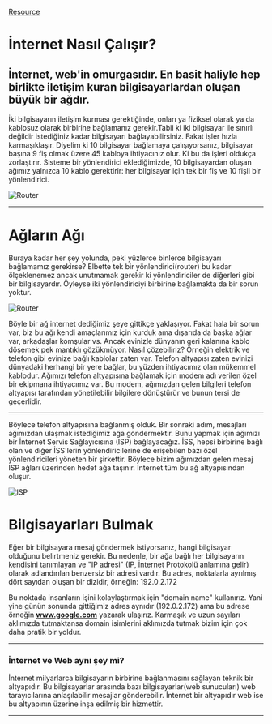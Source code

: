 [Resource](https://www.theodinproject.com/lessons/foundations-how-does-the-web-work)


# İnternet Nasıl Çalışır?

İnternet, web'in omurgasıdır. En basit haliyle hep birlikte iletişim kuran bilgisayarlardan oluşan büyük bir ağdır.
---

İki bilgisayarın iletişim kurması gerektiğinde, onları ya fiziksel olarak ya da kablosuz olarak birbirine bağlamanız gerekir.Tabii ki iki 
bilgisayar ile sınırlı değildir istediğiniz kadar bilgisayarı bağlayabilirsiniz. Fakat işler hızla karmaşıklaşır. Diyelim ki
10 bilgisayar bağlamaya çalışıyorsanız, bilgisayar başına 9 fiş olmak üzere 45 kabloya ihtiyacınız olur. Ki bu da işleri oldukça zorlaştırır.
Sisteme bir yönlendirici eklediğimizde, 10 bilgisayardan oluşan ağımız yalnızca 10 kablo gerektirir: her bilgisayar için tek bir fiş ve 10 fişli bir yönlendirici.

![Router](https://developer.mozilla.org/en-US/docs/Learn/Common_questions/Web_mechanics/How_does_the_Internet_work/internet-schema-3.png)

---

# Ağların Ağı

Buraya kadar her şey yolunda, peki yüzlerce binlerce bilgisayarı bağlamamız gerekirse? Elbette tek bir yönlendirici(router) bu kadar ölçeklenemez ancak unutmamak gerekir ki yönlendiriciler de diğerleri gibi bir bilgisayardır. Öyleyse iki yönlendiriciyi birbirine bağlamakta da bir sorun yoktur.


![Router](https://developer.mozilla.org/en-US/docs/Learn/Common_questions/Web_mechanics/How_does_the_Internet_work/internet-schema-5.png)


Böyle bir ağ internet dediğimiz şeye gittikçe yaklaşıyor. Fakat hala bir sorun var, biz bu ağı kendi amaçlarımız için kurduk ama dışarıda da başka ağlar var, arkadaşlar komşular vs. Ancak evinizle dünyanın geri kalanına kablo döşemek pek mantıklı gözükmüyor. Nasıl çözebiliriz? Örneğin elektrik ve telefon gibi evinize bağlı kablolar zaten var. Telefon altyapısı zaten evinizi dünyadaki herhangi bir yere bağlar, bu yüzden ihtiyacımız olan mükemmel kablodur. Ağımızı telefon altyapısına bağlamak için modem adı verilen özel bir ekipmana ihtiyacımız var. Bu modem, ağımızdan gelen bilgileri telefon altyapısı tarafından yönetilebilir bilgilere dönüştürür ve bunun tersi de geçerlidir.

---

Böylece telefon altyapısına bağlanmış olduk. Bir sonraki adım, mesajları ağımızdan ulaşmak istediğimiz ağa göndermektir. Bunu yapmak için ağımızı bir İnternet Servis Sağlayıcısına (ISP) bağlayacağız. İSS, hepsi birbirine bağlı olan ve diğer İSS'lerin yönlendiricilerine de erişebilen bazı özel yönlendiricileri yöneten bir şirkettir. Böylece bizim ağımızdan gelen mesaj ISP ağları üzerinden hedef ağa taşınır. İnternet tüm bu ağ altyapısından oluşur.


![ISP](https://developer.mozilla.org/en-US/docs/Learn/Common_questions/Web_mechanics/How_does_the_Internet_work/internet-schema-7.png)


# Bilgisayarları Bulmak

Eğer bir bilgisayara mesaj göndermek istiyorsanız, hangi bilgisayar olduğunu belirtmeniz gerekir. 
Bu nedenle, bir ağa bağlı her bilgisayarın kendisini tanımlayan ve "IP adresi" (IP, İnternet Protokolü anlamına gelir) olarak adlandırılan benzersiz bir adresi vardır. 
Bu adres, noktalarla ayrılmış dört sayıdan oluşan bir dizidir, örneğin: 192.0.2.172

Bu noktada insanların işini kolaylaştırmak için "domain name" kullanırız. Yani yine günün sonunda gittiğimiz adres aynıdır (192.0.2.172)
ama bu adrese örneğin **www.google.com** yazarak ulaşırız. Karmaşık ve uzun sayıları aklımızda tutmaktansa domain isimlerini aklımızda tutmak bizim için çok daha pratik bir yoldur.


---


### İnternet ve Web aynı şey mi?

İnternet milyarlarca bilgisayarın birbirine bağlanmasını sağlayan teknik bir altyapıdır. Bu bilgisayarlar arasında bazı bilgisayarlar(web sunucuları) web tarayıcılarına anlaşılabilir mesajlar gönderebilir. İnternet bir altyapıdır web ise bu altyapının üzerine inşa edilmiş bir hizmettir. 


---